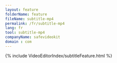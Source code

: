 ```yaml
---
layout: feature
folderName: feature
fileName: subtitle-mp4
permalink: /fr/subtitle-mp4
lang: fr
tool: subtitle-mp4
companyName: safevideokit
domain : com
---
```


{% include VideoEditorIndex/subtitleFeature.html %}

   